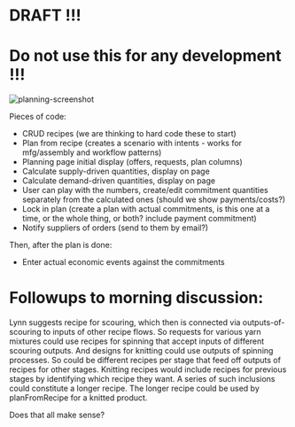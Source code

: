 # DRAFT !!! 
# Do not use this for any development !!!

![planning-screenshot](https://github.com/Carbon-Farm-Network/Requirements-Doc/assets/3776081/0ac31a44-102b-4e8c-93df-50b1463852d3)

Pieces of code:

* CRUD recipes (we are thinking to hard code these to start)
* Plan from recipe (creates a scenario with intents - works for mfg/assembly and workflow patterns)
* Planning page initial display (offers, requests, plan columns)
* Calculate supply-driven quantities, display on page
* Calculate demand-driven quantities, display on page
* User can play with the numbers, create/edit commitment quantities separately from the calculated ones (should we show payments/costs?)
* Lock in plan (create a plan with actual commitments, is this one at a time, or the whole thing, or both?  include payment commitment)
* Notify suppliers of orders (send to them by email?)

Then, after the plan is done:

* Enter actual economic events against the commitments

# Followups to morning discussion:

Lynn suggests recipe for scouring, which then is connected via outputs-of-scouring to inputs of other recipe flows. So requests for various yarn mixtures could use recipes for spinning that accept inputs of different scouring outputs. And designs for knitting could use outputs of spinning processes. So could be different recipes per stage that feed off outputs of recipes for other stages. Knitting recipes would include recipes for previous stages by identifying which recipe they want. A series of such inclusions could constitute a longer recipe. The longer recipe could be used by planFromRecipe for a knitted product.

Does that all make sense?

